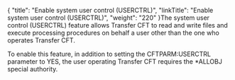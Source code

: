 {
    "title": "Enable system user control (USERCTRL)",
    "linkTitle": "Enable system user control (USERCTRL)",
    "weight": "220"
}The system user control (USERCTRL) feature allows Transfer CFT to read and write files and execute processing procedures on behalf a user other than the one who operates Transfer CFT.

To enable this feature, in addition to setting the CFTPARM:USERCTRL parameter to YES, the user operating Transfer CFT requires the \*ALLOBJ special authority.
